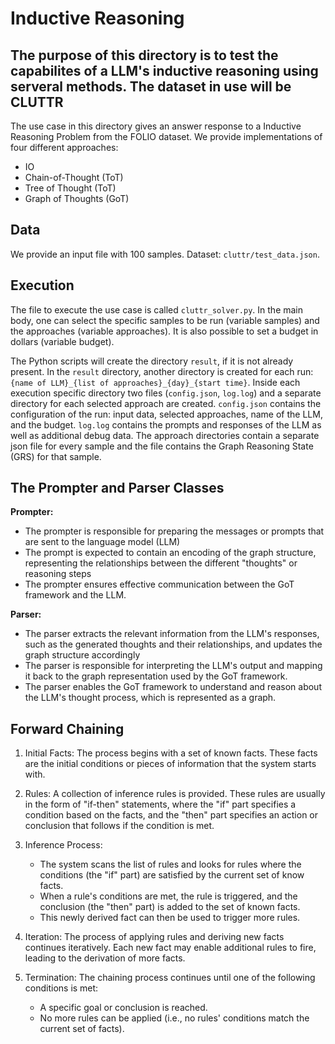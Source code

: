 # Inductive Reasoning

## The purpose of this directory is to test the capabilites of a LLM's inductive reasoning using serveral methods. The dataset in use will be CLUTTR

The use case in this directory gives an answer response to a Inductive Reasoning Problem from the FOLIO dataset.
We provide implementations of four different approaches:

- IO
- Chain-of-Thought (ToT)
- Tree of Thought (ToT)
- Graph of Thoughts (GoT)

## Data

We provide an input file with 100 samples. Dataset: `cluttr/test_data.json`.

## Execution

The file to execute the use case is called
`cluttr_solver.py`. In the main body, one can
select the specific samples to be run (variable samples) and the
approaches (variable approaches). It is also possible to set a budget in
dollars (variable budget).

The Python scripts will create the directory `result`, if it is not
already present. In the `result` directory, another directory is created
for each run: `{name of LLM}_{list of approaches}_{day}_{start time}`.
Inside each execution specific directory two files (`config.json`,
`log.log`) and a separate directory for each selected approach are
created. `config.json` contains the configuration of the run: input data,
selected approaches, name of the LLM, and the budget. `log.log` contains
the prompts and responses of the LLM as well as additional debug data.
The approach directories contain a separate json file for every sample
and the file contains the Graph Reasoning State (GRS) for that sample.

## The Prompter and Parser Classes

**Prompter:**

- The prompter is responsible for preparing the messages or prompts that are sent to the language model (LLM)
- The prompt is expected to contain an encoding of the graph structure, representing the relationships between the different "thoughts" or reasoning steps
- The prompter ensures effective communication between the GoT framework and the LLM.

**Parser:**

- The parser extracts the relevant information from the LLM's responses, such as the generated thoughts and their relationships, and updates the graph structure accordingly
- The parser is responsible for interpreting the LLM's output and mapping it back to the graph representation used by the GoT framework.
- The parser enables the GoT framework to understand and reason about the LLM's thought process, which is represented as a graph.

## Forward Chaining

1. Initial Facts: The process begins with a set of known facts. These facts are the initial conditions or pieces of information that the system starts with.

2. Rules: A collection of inference rules is provided. These rules are usually in the form of "if-then" statements, where the "if" part specifies a condition based on the facts, and the "then" part specifies an action or conclusion that follows if the condition is met.

3. Inference Process:

   - The system scans the list of rules and looks for rules where the conditions (the "if" part) are satisfied by the current set of know facts.
   - When a rule's conditions are met, the rule is triggered, and the conclusion (the "then" part) is added to the set of known facts.
   - This newly derived fact can then be used to trigger more rules.

4. Iteration: The process of applying rules and deriving new facts continues iteratively. Each new fact may enable additional rules to fire, leading to the derivation of more facts.

5. Termination: The chaining process continues until one of the following conditions is met:

   - A specific goal or conclusion is reached.
   - No more rules can be applied (i.e., no rules' conditions match the current set of facts).
